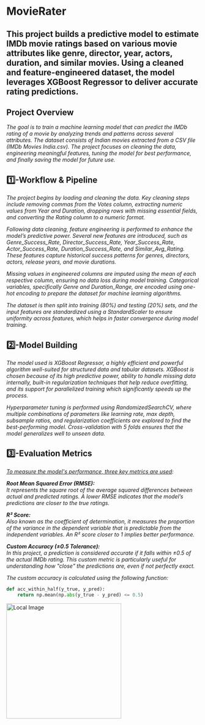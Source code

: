 # MovieRater
This project builds a predictive model to estimate IMDb movie ratings based on various movie attributes like genre, director, year, actors, duration, and similar movies. Using a cleaned and feature-engineered dataset, the model leverages XGBoost Regressor to deliver accurate rating predictions.
-------------------------------------------------------------------------------------------------------------------------------------------------------------------------

<b>Project Overview</b></br>
   ----------------
<i>The goal is to train a machine learning model that can predict the IMDb rating of a movie by analyzing trends and patterns across several attributes. The dataset consists of Indian movies extracted from a CSV file (IMDb Movies India.csv). The project focuses on cleaning the data, engineering meaningful features, tuning the model for best performance, and finally saving the model for future use.</i>

<b>1️⃣-Workflow & Pipeline</b></br>
-------------
<i>The project begins by loading and cleaning the data. Key cleaning steps include removing commas from the Votes column, extracting numeric values from Year and Duration, dropping rows with missing essential fields, and converting the Rating column to a numeric format.

Following data cleaning, feature engineering is performed to enhance the model’s predictive power. Several new features are introduced, such as Genre_Success_Rate, Director_Success_Rate, Year_Success_Rate, Actor_Success_Rate, Duration_Success_Rate, and Similar_Avg_Rating. These features capture historical success patterns for genres, directors, actors, release years, and movie durations.

Missing values in engineered columns are imputed using the mean of each respective column, ensuring no data loss during model training. Categorical variables, specifically Genre and Duration_Range, are encoded using one-hot encoding to prepare the dataset for machine learning algorithms.

The dataset is then split into training (80%) and testing (20%) sets, and the input features are standardized using a StandardScaler to ensure uniformity across features, which helps in faster convergence during model training.</i>

<b>2️⃣-Model Building</b></br>
-------------
<i>The model used is XGBoost Regressor, a highly efficient and powerful algorithm well-suited for structured data and tabular datasets. XGBoost is chosen because of its high predictive power, ability to handle missing data internally, built-in regularization techniques that help reduce overfitting, and its support for parallelized training which significantly speeds up the process.

Hyperparameter tuning is performed using RandomizedSearchCV, where multiple combinations of parameters like learning rate, max depth, subsample ratios, and regularization coefficients are explored to find the best-performing model. Cross-validation with 5 folds ensures that the model generalizes well to unseen data.</i>

 <b>3️⃣-Evaluation Metrics</b></br>
 ------------

<i><u>To measure the model's performance, three key metrics are used</u>:</br>

<b>Root Mean Squared Error (RMSE):</b></br>
It represents the square root of the average squared differences between actual and predicted ratings. A lower RMSE indicates that the model’s predictions are closer to the true ratings.

<b>R² Score</u>:</b></br>
Also known as the coefficient of determination, it measures the proportion of the variance in the dependent variable that is predictable from the independent variables. An R² score closer to 1 implies better performance.

<b>Custom Accuracy (±0.5 Tolerance):</b></br>
In this project, a prediction is considered accurate if it falls within ±0.5 of the actual IMDb rating. This custom metric is particularly useful for understanding how "close" the predictions are, even if not perfectly exact.

The custom accuracy is calculated using the following function:</i></br>
```python
def acc_within_half(y_true, y_pred):
    return np.mean(np.abs(y_true - y_pred) <= 0.5)
```
<img src="github.com/Unique-0743/MovieRater/main/results.png" alt="Local Image" width="300"/>

